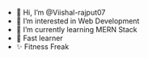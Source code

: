 - 👋 Hi, I’m @Viishal-rajput07
- 👀 I’m interested in Web Development
- 🌱 I’m currently learning MERN Stack
- 💞 Fast learner
- ✨ Fitness Freak

<!---
Viishal-rajput07/Viishal-rajput07 is a ✨ special ✨ repository because its `README.md` (this file) appears on your GitHub profile.
You can click the Preview link to take a look at your changes.
--->

